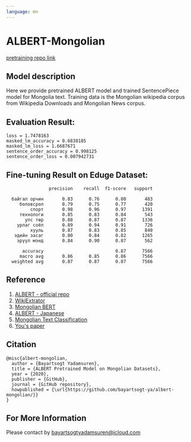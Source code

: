 ```yaml
---
language: mn
---
```


# ALBERT-Mongolian
[pretraining repo link](https://github.com/bayartsogt-ya/albert-mongolian)
## Model description
Here we provide pretrained ALBERT model and trained SentencePiece model for Mongolia text. Training data is the Mongolian wikipedia corpus from Wikipedia Downloads and Mongolian News corpus.

## Evaluation Result:
```
loss = 1.7478163
masked_lm_accuracy = 0.6838185
masked_lm_loss = 1.6687671
sentence_order_accuracy = 0.998125
sentence_order_loss = 0.007942731
```

## Fine-tuning Result on Eduge Dataset:
```
                precision    recall  f1-score   support

  байгал орчин       0.83      0.76      0.80       483
     боловсрол       0.79      0.75      0.77       420
         спорт       0.98      0.96      0.97      1391
     технологи       0.85      0.83      0.84       543
       улс төр       0.88      0.87      0.87      1336
    урлаг соёл       0.89      0.94      0.91       726
         хууль       0.87      0.83      0.85       840
   эдийн засаг       0.80      0.84      0.82      1265
    эрүүл мэнд       0.84      0.90      0.87       562

      accuracy                           0.87      7566
     macro avg       0.86      0.85      0.86      7566
  weighted avg       0.87      0.87      0.87      7566
```

## Reference
1. [ALBERT - official repo](https://github.com/google-research/albert)
2. [WikiExtrator](https://github.com/attardi/wikiextractor)
3. [Mongolian BERT](https://github.com/tugstugi/mongolian-bert)
4. [ALBERT - Japanese](https://github.com/alinear-corp/albert-japanese)
5. [Mongolian Text Classification](https://github.com/sharavsambuu/mongolian-text-classification)
6. [You's paper](https://arxiv.org/abs/1904.00962)

## Citation
```
@misc{albert-mongolian,
  author = {Bayartsogt Yadamsuren},
  title = {ALBERT Pretrained Model on Mongolian Datasets},
  year = {2020},
  publisher = {GitHub},
  journal = {GitHub repository},
  howpublished = {\url{https://github.com/bayartsogt-ya/albert-mongolian/}}
}
```

## For More Information
Please contact by bayartsogtyadamsuren@icloud.com
